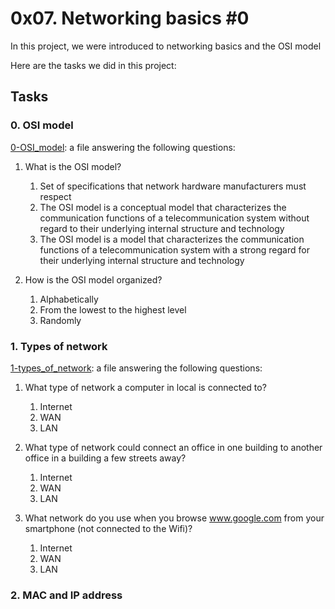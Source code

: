 # 0x07. Networking basics #0
In this project, we were introduced to networking basics and the OSI model <br>

Here are the tasks we did in this project:
## Tasks
### 0. OSI model
[0-OSI_model](https://github.com/JerryEchimau/alx-system_engineering-devops/blob/master/0x07-networking_basics/0-OSI_model): a file answering the following questions:<br>
1. What is the OSI model?
	1. Set of specifications that network hardware manufacturers must respect
	2. The OSI model is a conceptual model that characterizes the communication functions of a telecommunication system without regard to their underlying internal structure and technology
	3. The OSI model is a model that characterizes the communication functions of a telecommunication system with a strong regard for their underlying internal structure and technology

2. How is the OSI model organized?
	1. Alphabetically
	2. From the lowest to the highest level
	3. Randomly

### 1. Types of network
[1-types_of_network](https://github.com/JerryEchimau/alx-system_engineering-devops/blob/master/0x07-networking_basics/1-types_of_network): a file answering the following questions:
1. What type of network a computer in local is connected to?
	1. Internet
	2. WAN
	3. LAN

2. What type of network could connect an office in one building to another office in a building a few streets away?
	1. Internet
	2. WAN
	3. LAN

3. What network do you use when you browse www.google.com from your smartphone (not connected to the Wifi)?
	1. Internet
	2. WAN
	3. LAN
### 2. MAC and IP address

